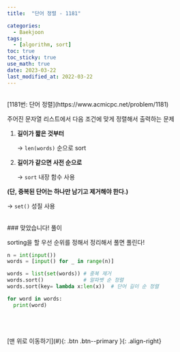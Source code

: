 ```yaml
---
title:  "단어 정렬 - 1181" 

categories:
  - Baekjoon
tags:
  - [algorithm, sort]
toc: true
toc_sticky: true
use_math: true
date: 2023-03-22
last_modified_at: 2022-03-22
---
```


<br/>
[1181번: 단어 정렬](https://www.acmicpc.net/problem/1181)

주어진 문자열 리스트에서 다음 조건에 맞게 정렬해서 출력하는 문제 

1. **길이가 짧은 것부터**  
    
    -> `len(words)` 순으로 sort
    
2. **길이가 같으면 사전 순으로**  
    
    -> `sort` 내장 함수 사용
    

**(단, 중복된 단어는 하나만 남기고 제거해야 한다.)** 

-> `set()` 성질 사용


<br/>  
### 맞았습니다! 풀이

sorting을 할 우선 순위를 정해서 정리해서 풀면 풀린다!

```python
n = int(input())
words = [input() for _ in range(n)]

words = list(set(words)) # 중복 제거
words.sort()             # 알파벳 순 정렬
words.sort(key= lambda x:len(x))  # 단어 길이 순 정렬

for word in words:
  print(word)
```


<br/>   
<br/><br/>
[맨 위로 이동하기](#){: .btn .btn--primary }{: .align-right}

